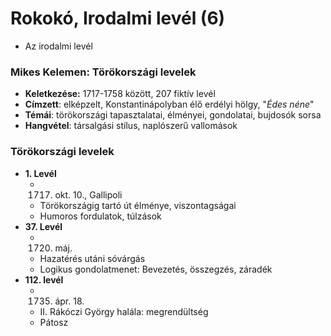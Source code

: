# **Rokokó, Irodalmi levél (6)**
- Az irodalmi levél
### **Mikes Kelemen: Törökországi levelek**
- **Keletkezése:** 1717-1758 között, 207 fiktív levél
- **Címzett**: elképzelt, Konstantinápolyban élő erdélyi hölgy, "*Édes néne*"
- **Témái**: törökországi tapasztalatai, élményei, gondolatai, bujdosók sorsa
- **Hangvétel**: társalgási stílus, naplószerű vallomások

### **Törökországi levelek**
- **1. Levél**
	- 1717. okt. 10., Gallipoli
	- Törökországig tartó út élménye, viszontagságai
	- Humoros fordulatok, túlzások
- **37. Levél**
	- 1720. máj.
	- Hazatérés utáni sóvárgás
	- Logikus gondolatmenet: Bevezetés, összegzés, záradék
- **112. levél**
	- 1735. ápr. 18.
	- II. Rákóczi György halála: megrendültség
	- Pátosz